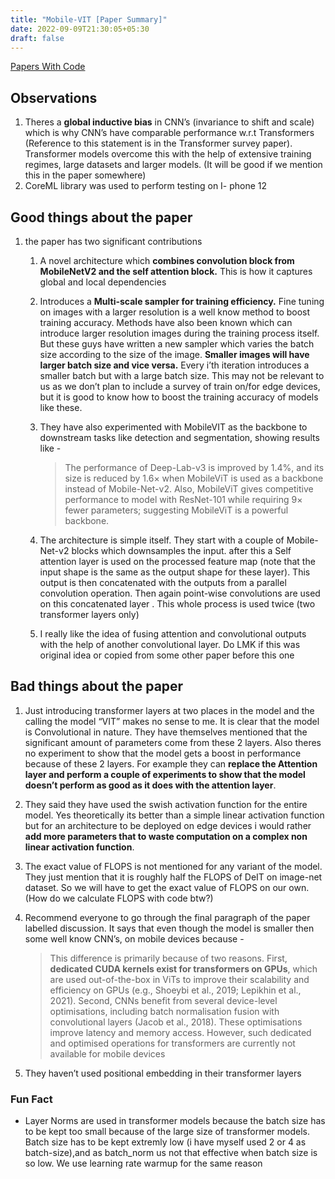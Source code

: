 ```yaml
---
title: "Mobile-VIT [Paper Summary]"
date: 2022-09-09T21:30:05+05:30
draft: false
---
```


[Papers With Code](https://paperswithcode.com/paper/mobilevit-light-weight-general-purpose-and)

## Observations

1. Theres a **global inductive bias** in CNN’s (invariance to shift and scale) which is why CNN’s have comparable performance w.r.t Transformers (Reference to this statement is in the Transformer survey paper). Transformer models overcome this with the help of extensive training regimes, large datasets and larger models. (It will be good if we mention this in the paper somewhere)
2. CoreML library was used to perform testing on I- phone 12

## Good things about the paper

1. the paper has two significant contributions
    1. A novel architecture which **combines convolution block from MobileNetV2 and the self attention block.** This is how it captures global and local dependencies 
    2. Introduces a **Multi-scale sampler for training efficiency.** Fine tuning on images with a larger resolution is a well know method to boost training accuracy. Methods have also been known which can introduce larger resolution images during the training process itself. But these guys have written a new sampler which varies the batch size according to the size of the image. **Smaller images will have larger batch size and vice versa.** Every i’th iteration introduces a smaller batch but with a large batch size. This may not be relevant to us as we don’t plan to include a survey of train on/for edge devices, but it is good to know how to boost the training accuracy of models like these.
    
    1. They have also experimented with MobileVIT as the backbone to downstream tasks like detection and segmentation, showing results like - 
        
        > The performance of Deep-Lab-v3 is improved by 1.4%, and its size is reduced by 1.6× when MobileViT is used as a backbone instead of Mobile-Net-v2. Also, MobileViT gives competitive performance to model with ResNet-101 while requiring 9× fewer parameters; suggesting MobileViT is a powerful backbone.
        > 
    2. The architecture is simple itself. They start with a couple of Mobile-Net-v2 blocks which downsamples the input. after this a Self attention layer is used on the processed feature map (note that the input shape is the same as the output shape for these layer). This output is then concatenated with the outputs from a parallel convolution operation. Then again point-wise convolutions are used on this concatenated layer . This whole process is used twice (two transformer layers only)
    3. I really like the idea of fusing attention and convolutional outputs with the help of another convolutional layer. Do LMK if this was original idea or copied from some other paper before this one

## Bad things about the paper

1. Just introducing transformer layers at two places in the model and the calling the model “VIT” makes no sense to me. It is clear that the model is Convolutional in nature. They have themselves mentioned that the significant amount of parameters come from these 2 layers. Also theres no experiment to show that the model gets a boost in performance because of these 2 layers. For example they can **replace the Attention layer and perform a couple of experiments to show that the model doesn’t perform as good as it does with the attention layer**.
2. They said they have used the swish activation function for the entire model. Yes theoretically its better than a simple linear activation function but for an architecture to be deployed on edge devices i would rather **add more parameters that to waste computation on a complex non linear activation function**.
3. The exact value of FLOPS is not mentioned for any variant of the model. They just mention that it is roughly half the FLOPS of DeIT on image-net dataset. So we will have to get the exact value of FLOPS on our own. (How do we calculate FLOPS with code btw?)
4. Recommend everyone to go through the final paragraph of the paper labelled discussion. It says that even though the model is smaller then some well know CNN’s, on mobile devices because - 
    
    > 
    > 
    > 
    > This difference is primarily because of two reasons. First, **dedicated CUDA kernels exist for
    > transformers on GPUs**, which are used out-of-the-box in ViTs to improve their scalability and efficiency on GPUs (e.g., Shoeybi et al., 2019; Lepikhin et al., 2021). Second, CNNs benefit from several device-level optimisations, including batch normalisation fusion with convolutional layers (Jacob et al., 2018). These optimisations improve latency and memory access. However, such dedicated and optimised operations for transformers are currently not available for mobile devices
    > 
5. They haven’t used positional embedding in their transformer layers

### Fun Fact 
- Layer Norms are used in transformer models because the batch size has to be kept too small because of the large size of transformer models. Batch size has to be kept extremly low (i have myself used 2 or 4 as batch-size),and as batch_norm us not that effective when batch size is so low. We use learning rate warmup for the same reason 